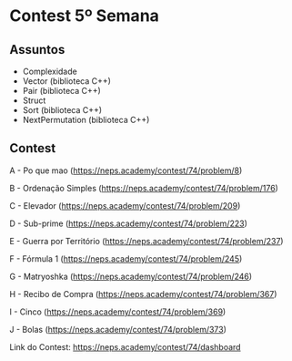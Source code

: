 # Contest 5º Semana

## Assuntos

- Complexidade
- Vector (biblioteca C++)
- Pair (biblioteca C++)
- Struct
- Sort (biblioteca C++)
- NextPermutation (biblioteca C++)

## Contest

A - Po que mao (https://neps.academy/contest/74/problem/8)

B - Ordenação Simples (https://neps.academy/contest/74/problem/176)

C - Elevador (https://neps.academy/contest/74/problem/209)

D - Sub-prime (https://neps.academy/contest/74/problem/223)

E - Guerra por Território (https://neps.academy/contest/74/problem/237)

F - Fórmula 1 (https://neps.academy/contest/74/problem/245)

G - Matryoshka (https://neps.academy/contest/74/problem/246)

H - Recibo de Compra (https://neps.academy/contest/74/problem/367)

I - Cinco (https://neps.academy/contest/74/problem/369)

J - Bolas (https://neps.academy/contest/74/problem/373)
	
Link do Contest: https://neps.academy/contest/74/dashboard
